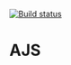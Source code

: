 
[![Build status](https://ci.appveyor.com/api/projects/status/mdcrbcdurv1s2yeg?svg=true)](https://ci.appveyor.com/project/NKhashchanov/ajshw61)

# AJS
